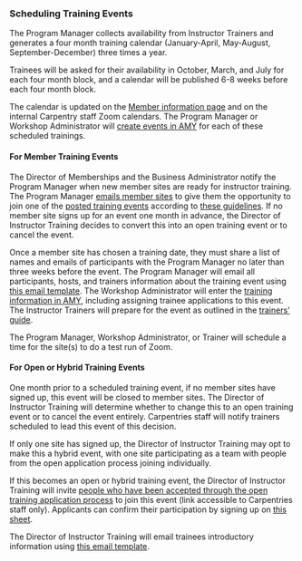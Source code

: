 ### Scheduling Training Events

The Program Manager collects availability from Instructor Trainers and generates a four month training calendar (January-April, May-August, September-December) three times a year.

Trainees will be asked for their availability in October, March, and July for each four month block, and a calendar will be published 6-8 weeks before each four month block.

The calendar is updated on the [Member information page](https://carpentries.github.io/instructor-training/training_calendar/) and on the internal Carpentry staff Zoom calendars. The Program Manager or Workshop Administrator will [create events in AMY](../workshop_administration/amy_manual.html#adding-a-new-event) for each of these scheduled trainings.

#### For Member Training Events

The Director of Memberships and the Business Administrator notify the Program Manager when new member sites are ready for instructor training.  The Program Manager [emails member sites](email_templates_admin.html#new-member-site-welcome) to give them the opportunity to join one of the [posted training events](https://carpentries.github.io/instructor-training/training_calendar/) according to [these guidelines](http://carpentries.github.io/instructor-training/partners/).  If no member site signs up for an event one month in advance, the Director of Instructor Training decides to convert this into an open training event or to cancel the event.

Once a member site has chosen a training date, they must share a list of names and emails of participants with the Program Manager no later than three weeks before the event.  The Program Manager will email all participants, hosts, and trainers information about the training event using [this email template](email_templates_admin.html#member-training-introductions).  The Workshop Administrator will enter the [training information in AMY](../workshop_administration/amy_manual.html#instructor-training), including assigning trainee applications to this event.  The Instructor Trainers will prepare for the event as outlined in the [trainers' guide](/instructor_training/trainers_guide.html).

The Program Manager, Workshop Administrator, or Trainer will schedule a time for the site(s) to do a test run of Zoom.

#### For Open or Hybrid Training Events

One month prior to a scheduled training event, if no member sites have signed up, this event will be closed to member sites.  The Director of Instructor Training will determine whether to change this to an open training event or to cancel the event entirely.  Carpentries staff will notify trainers scheduled to lead this event of this decision.

If only one site has signed up, the Director of Instructor Training may opt to make this a hybrid event, with one site participating as a team with people from the open application process joining individually.

If this becomes an open or hybrid training event, the Director of Instructor Training will invite [people who have been accepted through the open training application process](https://drive.google.com/drive/u/0/folders/0B2Xc7BrFgkvUc2lKUHBRNXRFOGc) to join this event (link accessible to Carpentries staff only).  Applicants can confirm their participation by signing up on [this sheet](https://docs.google.com/spreadsheets/d/12V0gAApyS7HZbODoGCPcJ7ZuDmVS-1oN7rw0TVXr0Wc/edit#gid=0).

The Director of Instructor Training will email trainees introductory information using [this email template](/instructor_training/trainers_guide.html#member-training-introductions).
